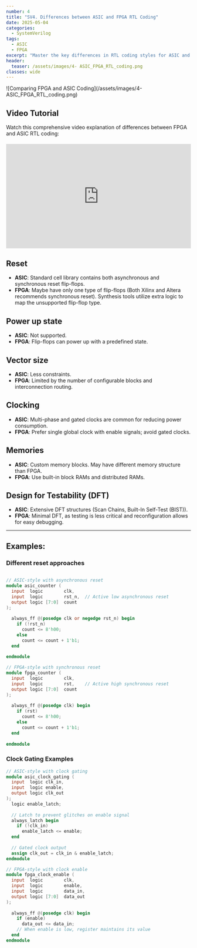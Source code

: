 ```yaml
---
number: 4
title: "SV4. Differences between ASIC and FPGA RTL Coding"
date: 2025-05-04
categories:
  - SystemVerilog
tags:
  - ASIC
  - FPGA
excerpt: "Master the key differences in RTL coding styles for ASIC and FPGA targets. Learn about timing considerations, resource constraints, and optimization strategies for each platform."
header:
  teaser: /assets/images/4- ASIC_FPGA_RTL_coding.png
classes: wide
---
```





![Comparing FPGA and ASIC Coding](/assets/images/4- ASIC_FPGA_RTL_coding.png)

## Video Tutorial

Watch this comprehensive video explanation of differences between FPGA and ASIC RTL coding:

<div class="video-container" style="position: relative; padding-bottom: 56.25%; height: 0; overflow: hidden; max-width: 100%; margin: 20px 0;">
  <iframe 
    src="https://www.youtube.com/embed/jLPpWoefSfc" 
    style="position: absolute; top: 0; left: 0; width: 100%; height: 100%;" 
    frameborder="0" 
    allowfullscreen>
  </iframe>
</div>

## Reset
- **ASIC**: Standard cell library contains both asynchronous and synchronous reset flip-flops.
- **FPGA**: Maybe have only one type of flip-flops (Both Xilinx and Altera recommends synchronous reset). Synthesis tools utilize extra logic to map the unsupported flip-flop type.

## Power up state
- **ASIC**: Not supported.
- **FPGA**: Flip-flops can power up with a predefined state.

## Vector size
- **ASIC**: Less constraints.
- **FPGA**: Limited by the number of configurable blocks and interconnection routing.

## Clocking
- **ASIC**: Multi-phase and gated clocks are common for reducing power consumption.
- **FPGA**: Prefer single global clock with enable signals; avoid gated clocks.

## Memories
- **ASIC**: Custom memory blocks. May have different memory structure than FPGA.
- **FPGA**: Use built-in block RAMs and distributed RAMs.

## Design for Testability (DFT)
- **ASIC**: Extensive DFT structures (Scan Chains, Built-In Self-Test (BIST)).
- **FPGA**: Minimal DFT, as testing is less critical and reconfiguration allows for easy debugging.

---

## Examples: 

### Different reset approaches

```verilog

// ASIC-style with asynchronous reset
module asic_counter (
  input  logic        clk,
  input  logic        rst_n,  // Active low asynchronous reset
  output logic [7:0]  count
);
  
  always_ff @(posedge clk or negedge rst_n) begin
    if (!rst_n)
      count <= 8'h00;
    else
      count <= count + 1'b1;
  end
  
endmodule

// FPGA-style with synchronous reset
module fpga_counter (
  input  logic        clk,
  input  logic        rst,    // Active high synchronous reset
  output logic [7:0]  count
);
  
  always_ff @(posedge clk) begin
    if (rst)
      count <= 8'h00;
    else
      count <= count + 1'b1;
  end
  
endmodule
```

### Clock Gating Examples

```verilog
// ASIC-style with clock gating
module asic_clock_gating (
  input  logic clk_in,
  input  logic enable,
  output logic clk_out
);
  logic enable_latch;
  
  // Latch to prevent glitches on enable signal
  always_latch begin
    if (!clk_in)
      enable_latch <= enable;
  end
  
  // Gated clock output
  assign clk_out = clk_in & enable_latch;
endmodule

// FPGA-style with clock enable
module fpga_clock_enable (
  input  logic        clk,
  input  logic        enable,
  input  logic        data_in,
  output logic [7:0]  data_out
);
  
  always_ff @(posedge clk) begin
    if (enable)
      data_out <= data_in;
    // When enable is low, register maintains its value
  end
endmodule
```



